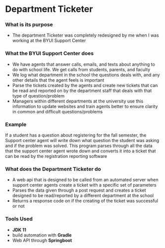 # Department Ticketer

### What is its purpose
- The department Ticketer was completely redesigned by me when I was working at the BYUI Support Center

### What the BYUI Support Center does
- We have agents that answer calls, emails, and texts about anything to do with school life. We get calls from students, parents, and faculty
- We log what department in the school the questions deals with, and any other details that the agent feels is important
- Parse the tickets created by the agents and create new tickets that can be read and reported on by the department staff that deals with that type of question/problem
- Managers within different departments at the university use this information to update websites and train agents better to ensure clarity in common and difficult questions/problems

### Example
If a student has a question about registering for the fall semester, the Support center agent will write down what question the student was asking and if the problem was solved.
This program parses through all the data that the support center agent wrote down and converts it into a ticket that can be read by the registration reporting software

### What does the Department Ticketer do
- A web api that is designed to be called from an automated server when support center agents create a ticket with a specific set of parameters
- Parses the data given through a post request and creates a ticket designed to be read/reported by a different department at the school
- Returns a response code on if the creating of the ticket was successful or not

### Tools Used
- **JDK 11**
- build automation with **Gradle**
- Web API through **Springboot**